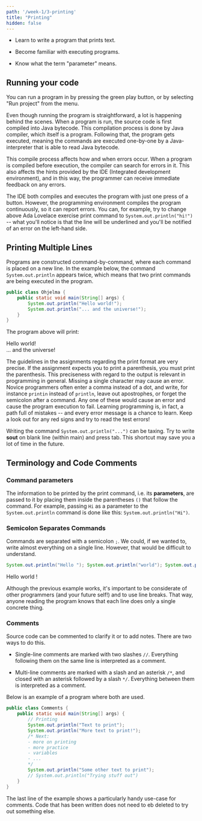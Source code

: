 ```yaml
---
path: '/week-1/3-printing'
title: "Printing"
hidden: false
---
```


<text-box variant='learningObjectives' name='Learning Objectives'>

- Learn to write a program that prints text.

- Become familiar with executing programs.

- Know what the term "parameter" means.

</text-box>

## Running your code

You can run a program in by pressing the green play button, or by selecting "Run project" from the menu.

Even though running the program is straightforward, a lot is happening behind the scenes. When a program is run, the source code is first compiled into Java bytecode. This compilation process is done by Java compiler, which itself is a program. Following that, the program gets executed, meaning the commands are executed one-by-one by a Java-interpreter that is able to read Java bytecode.

This compile process affects how and when errors occur. When a program is compiled before execution, the compiler can search for errors in it. This also affects the hints provided by the IDE (Integrated development environment), and in this way, the programmer can receive immediate feedback on any errors.

The IDE both compiles and executes the program with just one press of a button. However, the programming environment compiles the program continuously, so it can report errors. You can, for example, try to change above Ada Lovelace exercise print command to `System.out.println("hi!")` -- what you'll notice is that the line will be underlined and you'll be notified of an error on the left-hand side.

## Printing Multiple Lines

Programs are constructed command-by-command, where each command is placed on a new line. In the example below, the command `System.out.println` appears twice, which means that two print commands are being executed in the program.

```java
public class Ohjelma {
    public static void main(String[] args) {
        System.out.println("Hello world!");
        System.out.println("... and the universe!");
    }
}
```

The program above will print:

Hello world! <br>
... and the universe!

The guidelines in the assignments regarding the print format are very precise. If the assignment expects you to print a parenthesis, you must print the parenthesis.
This preciseness with regard to the output is relevant in programming in general. Missing a single character may cause an error. Novice programmers often enter a comma instead of a dot, and write, for instance `printin` instead of `println`, leave out apostrophes, or forget the semicolon after a command. Any one of these would cause an error and cause the program execution to fail.
Learning programming is, in fact, a path full of mistakes -- and every error message is a chance to learn. Keep a look out for any red signs and try to read the test errors!

Writing the command `System.out.println("...")` can be taxing. Try to write **sout** on blank line (within main) and press tab. This shortcut may save you a lot of time in the future.

## Terminology and Code Comments
### Command parameters
The information to be printed by the print command, i.e. its **parameters**, are passed to it by placing them inside the parentheses `()` that follow the command. For example, passing `Hi` as a parameter to the `System.out.println` command is done like this: `System.out.println("Hi")`.

### Semicolon Separates Commands
Commands are separated with a semicolon `;`. We could, if we wanted to, write almost everything on a single line. However, that would be difficult to understand.

```java
System.out.println("Hello "); System.out.println("world"); System.out.println("!\n");
```

Hello
world
!

Although the previous example works, it's important to be considerate of other programmers (and your future self!) and to use line breaks. That way, anyone reading the program knows that each line does only a single concrete thing.

### Comments
Source code can be commented to clarify it or to add notes. There are two ways to do this.

- Single-line comments are marked with two slashes `//`. Everything following them on the same line is interpreted as a comment.

- Multi-line comments are marked with a slash and an asterisk `/*`, and closed with an asterisk followed by a slash `*/`. Everything between them is interpreted as a comment.

Below is an example of a program where both are used.

```java
public class Comments {
    public static void main(String[] args) {
        // Printing
        System.out.println("Text to print");
        System.out.println("More text to print!");
        /* Next:
        - more on printing
        - more practice
        - variables
        - ...
        */
        System.out.println("Some other text to print");
        // System.out.println("Trying stuff out")
    }
}
```

The last line of the example shows a particularly handy use-case for comments. Code that has been written does not need to eb deleted to try out something else.
